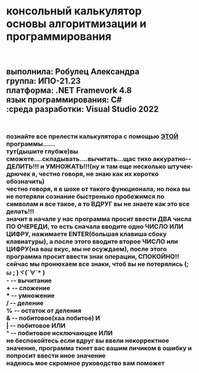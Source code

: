 <h1> консольный калькулятор <br>основы алгоритмизации и программирования <h1>  <h2> <br>выполнила: Робулец Александра <br>группа: ИПО-21.23 <br>платформа: .NET Framevork 4.8 <br>язык программирования: C# <br>:среда разработки: Visual Studio 2022 <h2>
<h3>

<br>познайте все прелести калькулятора с помощью [ЭТОЙ](https://github.com/sasageyoas/domashka/blob/main/calccc/calccccc.cs) программы...... 
<br>тут(дышите глубже)вы сможете....складывать....вычитать...щас тихо аккуратно--ДЕЛИТЬ!!! и УМНОЖАТЬ!!!(ну и там еще несколько штучек-дрючек я, честно говоря, не знаю как их коротко обозначить)
<br>честно говоря, я в шоке от такого функционала, но пока вы не потеряли сознание быстренько пробежимся по символам и все такое, а то ВДРУГ вы не знаете как это все делать!!!
<br>значит в начале у нас программа просит ввести ДВА числа ПО ОЧЕРЕДИ, то есть сначала вводите одно ЧИСЛО ИЛИ ЦИФРУ, нажимаете ENTER(большая клавиша сбоку клавиатуры), а после этого вводите второе ЧИСЛО или ЦИФРУ(на ваш вкус, мы не осуждаем), после этого программа просит ввести знак операции, СПОКОЙНО!! сейчас мы пронюхаем все знаки, чтоб вы не потерялись	(; ω ; )ヾ(´∀`* )
<br> - -- вычитание
<br> + -- сложение
<br> * -- умножение
<br> / -- деление
<br> % -- остаток от деления
<br> & -- побитовое(хаа побитое) И
<br> | -- побитовое ИЛИ
<br> ^ -- побитовое исключающее ИЛИ
<br>не беспокойтесь если вдруг вы ввели некорректное значение, программа ткнет вас вашим личиком в ошибку и попросит ввести иное значение
<br>надеюсь мое скромное руководство вам поможет



<h3>
